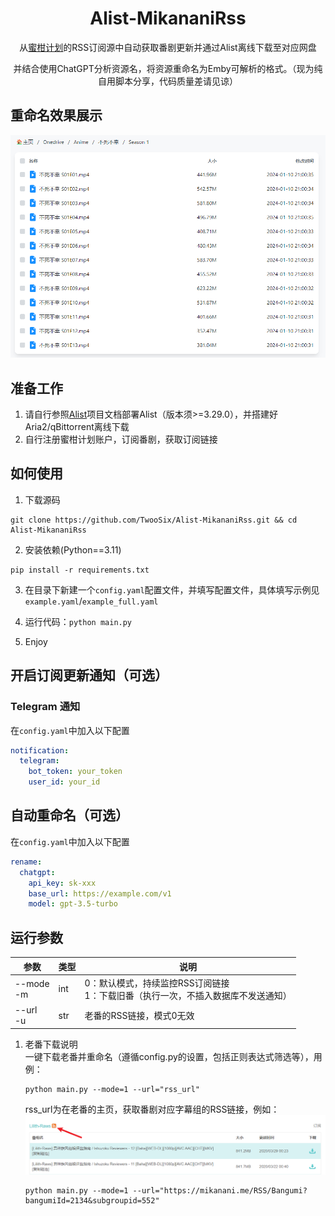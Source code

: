<h1 align="center">
  Alist-MikananiRss
</h1>
<p align="center">
  从<a href="https://mikanani.me/">蜜柑计划</a>的RSS订阅源中自动获取番剧更新并通过Alist离线下载至对应网盘
</p>  
<p align="center">
  并结合使用ChatGPT分析资源名，将资源重命名为Emby可解析的格式。（现为纯自用脚本分享，代码质量差请见谅）
</p>  

## 重命名效果展示
<div align=center>
<img src="https://github.com/TwooSix/Alist-MikananiRss/blob/master/imgs/show_pic1.png"/>
</div>

## 准备工作 
1. 请自行参照[Alist](https://github.com/alist-org/alist)项目文档部署Alist（版本须>=3.29.0），并搭建好Aria2/qBittorrent离线下载
2. 自行注册蜜柑计划账户，订阅番剧，获取订阅链接

## 如何使用
1. 下载源码
```shell
git clone https://github.com/TwooSix/Alist-MikananiRss.git && cd Alist-MikananiRss
```
2. 安装依赖(Python==3.11)
```shell
pip install -r requirements.txt
```
3. 在目录下新建一个`config.yaml`配置文件，并填写配置文件，具体填写示例见`example.yaml`/`example_full.yaml`

4. 运行代码：`python main.py`  

5. Enjoy

## 开启订阅更新通知（可选）
### Telegram 通知
在`config.yaml`中加入以下配置
```yaml
notification:
  telegram: 
    bot_token: your_token
    user_id: your_id
```

## 自动重命名（可选）
在`config.yaml`中加入以下配置
```yaml
rename:
  chatgpt:
    api_key: sk-xxx
    base_url: https://example.com/v1
    model: gpt-3.5-turbo
```

## 运行参数
|     参数      |     类型    |     说明      |
| ------------- | ------------- | ------------- |
| --mode<br>-m  | int  | 0：默认模式，持续监控RSS订阅链接<br>1：下载旧番（执行一次，不插入数据库不发送通知）  |
| --url<br>-u  | str  | 老番的RSS链接，模式0无效  |
1. 老番下载说明<br>
   一键下载老番并重命名（遵循config.py的设置，包括正则表达式筛选等），用例：
   ```shell
   python main.py --mode=1 --url="rss_url"
   ```
   rss_url为在老番的主页，获取番剧对应字幕组的RSS链接，例如：
   ![RSS链接获取入口](https://github.com/TwooSix/Alist-MikananiRss/blob/master/imgs/dl_old_anime_rss_example.png)
   ```shell
   python main.py --mode=1 --url="https://mikanani.me/RSS/Bangumi?bangumiId=2134&subgroupid=552"
   ```
   
